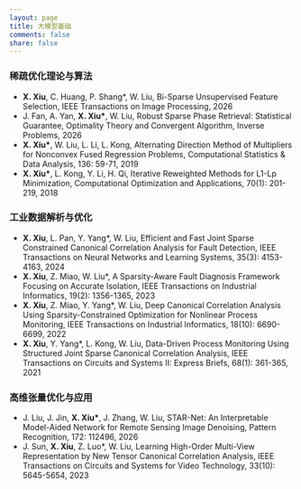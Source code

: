 ```yaml
---
layout: page
title: 大模型基础
comments: false
share: false
---
```



### 稀疏优化理论与算法

* <b>X. Xiu</b>, C. Huang, P. Shang*, W. Liu, Bi-Sparse Unsupervised Feature Selection, IEEE Transactions on Image Processing, 2026  <br>
* J. Fan, A. Yan, <b>X. Xiu*</b>, W. Liu, Robust Sparse Phase Retrieval: Statistical Guarantee, Optimality Theory and Convergent Algorithm, Inverse Problems, 2026 <br>
* <b>X. Xiu*</b>, W. Liu, L. Li, L. Kong, Alternating Direction Method of Multipliers for Nonconvex Fused Regression Problems, Computational Statistics & Data Analysis, 136: 59-71, 2019 <br>
* <b>X. Xiu*</b>, L. Kong, Y. Li, H. Qi, Iterative Reweighted Methods for L1-Lp Minimization, Computational Optimization and Applications, 70(1): 201-219, 2018 <br>


### 工业数据解析与优化

* <b>X. Xiu</b>, L. Pan, Y. Yang*, W. Liu, Efficient and Fast Joint Sparse Constrained Canonical Correlation Analysis for Fault Detection, IEEE Transactions on Neural Networks and Learning Systems, 35(3): 4153-4163, 2024 <br>
* <b>X. Xiu</b>, Z. Miao, W. Liu*, A Sparsity-Aware Fault Diagnosis Framework Focusing on Accurate Isolation, IEEE Transactions on Industrial Informatics, 19(2): 1356-1365, 2023 <br>
* <b>X. Xiu</b>, Z. Miao, Y. Yang*, W. Liu, Deep Canonical Correlation Analysis Using Sparsity-Constrained Optimization for Nonlinear Process Monitoring, IEEE Transactions on Industrial Informatics, 18(10): 6690-6699, 2022 <br>
* <b>X. Xiu</b>, Y. Yang*, L. Kong, W. Liu, Data-Driven Process Monitoring Using Structured Joint Sparse Canonical Correlation Analysis, IEEE Transactions on Circuits and Systems II: Express Briefs, 68(1): 361-365, 2021 <br>


### 高维张量优化与应用

* J. Liu, J. Jin, <b>X. Xiu*</b>, J. Zhang, W. Liu, STAR-Net: An Interpretable Model-Aided Network for Remote Sensing Image Denoising, Pattern Recognition, 172: 112496, 2026 <br>
* J. Sun, <b>X. Xiu</b>, Z. Luo*, W. Liu, Learning High-Order Multi-View Representation by New Tensor Canonical Correlation Analysis, IEEE Transactions on Circuits and Systems for Video Technology, 33(10): 5645-5654, 2023 <br>


